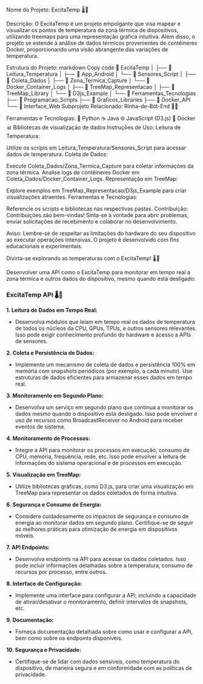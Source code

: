 Nome do Projeto: ExcitaTemp 🌡️🚀

Descrição:
O ExcitaTemp é um projeto empolgante que visa mapear e visualizar os pontos de temperatura da zona térmica de dispositivos, utilizando treemaps para uma representação gráfica intuitiva. Além disso, o projeto se estende à análise de dados térmicos provenientes de contêineres Docker, proporcionando uma visão abrangente das variações de temperatura.

Estrutura do Projeto:
markdown
Copy code
📁 ExcitaTemp
│
├── 📁 Leitura_Temperatura
│   ├── 📄 App_Android
│   └── 📄 Sensores_Script
│
├── 📁 Coleta_Dados
│   ├── 📄 Zona_Termica_Capture
│   └── 📄 Docker_Container_Logs
│
├── 📁 TreeMap_Representacao
│   ├── 📄 TreeMap_Library
│   └── 📄 D3js_Example
│
└── 📁 Ferramentas_Tecnologias
    ├── 📄 Programacao_Scripts
    ├── 📄 Graficos_Libraries
    ├── 📄 Docker_API
    └── 📄 Interface_Web
Subprojeto Relacionado:
Rinha-de-Bot-End 🤖🔗

Ferramentas e Tecnologias:
🐍 Python
☕ Java
🌐 JavaScript (D3.js)
🐳 Docker
📊 Bibliotecas de visualização de dados
Instruções de Uso:
Leitura de Temperatura:

Utilize os scripts em Leitura_Temperatura/Sensores_Script para acessar dados de temperatura.
Coleta de Dados:

Execute Coleta_Dados/Zona_Termica_Capture para coletar informações da zona térmica.
Analise logs de contêineres Docker em Coleta_Dados/Docker_Container_Logs.
Representação em TreeMap:

Explore exemplos em TreeMap_Representacao/D3js_Example para criar visualizações atraentes.
Ferramentas e Tecnologias:

Referencie os scripts e bibliotecas nas respectivas pastas.
Contribuição:
Contribuições são bem-vindas! Sinta-se à vontade para abrir problemas, enviar solicitações de recebimento e colaborar no desenvolvimento.

Aviso:
Lembre-se de respeitar as limitações do hardware do seu dispositivo ao executar operações intensivas. O projeto é desenvolvido com fins educacionais e experimentais.

Divirta-se explorando as temperaturas com o ExcitaTemp! 🌡️🚀


Desenvolver uma API como o ExcitaTemp para monitorar em tempo real a zona térmica e outros dados do dispositivo, mesmo quando está desligado:

### ExcitaTemp API 🌡️🚀

**1. Leitura de Dados em Tempo Real:**
   - Desenvolva módulos que leiam em tempo real os dados de temperatura de todos os núcleos da CPU, GPUs, TPUs, e outros sensores relevantes. Isso pode exigir conhecimento profundo do hardware e acesso a APIs de sensores.

**2. Coleta e Persistência de Dados:**
   - Implemente um mecanismo de coleta de dados e persistência 100% em memória com snapshots periódicos (por exemplo, a cada minuto). Use estruturas de dados eficientes para armazenar esses dados em tempo real.

**3. Monitoramento em Segundo Plano:**
   - Desenvolva um serviço em segundo plano que continua a monitorar os dados mesmo quando o dispositivo está desligado. Isso pode envolver o uso de recursos como BroadcastReceiver no Android para receber eventos de sistema.

**4. Monitoramento de Processos:**
   - Integre a API para monitorar os processos em execução, consumo de CPU, memória, frequência, rede, etc. Isso pode envolver a leitura de informações do sistema operacional e de processos em execução.

**5. Visualização em TreeMap:**
   - Utilize bibliotecas gráficas, como D3.js, para criar uma visualização em TreeMap para representar os dados coletados de forma intuitiva.

**6. Segurança e Consumo de Energia:**
   - Considere cuidadosamente os impactos de segurança e consumo de energia ao monitorar dados em segundo plano. Certifique-se de seguir as melhores práticas para otimização de energia em dispositivos móveis.

**7. API Endpoints:**
   - Desenvolva endpoints na API para acessar os dados coletados. Isso pode incluir informações detalhadas sobre a temperatura, consumo de recursos por processo, entre outros.

**8. Interface de Configuração:**
   - Implemente uma interface para configurar a API, incluindo a capacidade de ativar/desativar o monitoramento, definir intervalos de snapshots, etc.

**9. Documentação:**
   - Forneça documentação detalhada sobre como usar e configurar a API, bem como sobre os endpoints disponíveis.

**10. Segurança e Privacidade:**
   - Certifique-se de lidar com dados sensíveis, como temperatura do dispositivo, de maneira segura e em conformidade com as políticas de privacidade.

